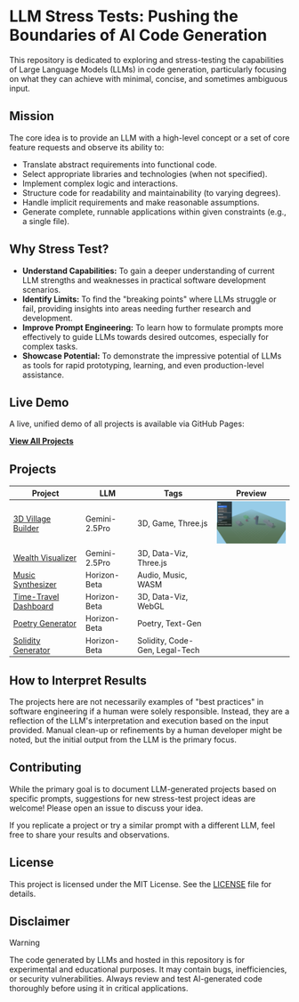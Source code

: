 # LLM Stress Tests: Pushing the Boundaries of AI Code Generation

This repository is dedicated to exploring and stress-testing the capabilities of Large Language Models (LLMs) in code generation, particularly focusing on what they can achieve with minimal, concise, and sometimes ambiguous input.

## Mission

The core idea is to provide an LLM with a high-level concept or a set of core feature requests and observe its ability to:

*   Translate abstract requirements into functional code.
*   Select appropriate libraries and technologies (when not specified).
*   Implement complex logic and interactions.
*   Structure code for readability and maintainability (to varying degrees).
*   Handle implicit requirements and make reasonable assumptions.
*   Generate complete, runnable applications within given constraints (e.g., a single file).

## Why Stress Test?

*   **Understand Capabilities:** To gain a deeper understanding of current LLM strengths and weaknesses in practical software development scenarios.
*   **Identify Limits:** To find the "breaking points" where LLMs struggle or fail, providing insights into areas needing further research and development.
*   **Improve Prompt Engineering:** To learn how to formulate prompts more effectively to guide LLMs towards desired outcomes, especially for complex tasks.
*   **Showcase Potential:** To demonstrate the impressive potential of LLMs as tools for rapid prototyping, learning, and even production-level assistance.

## Live Demo

A live, unified demo of all projects is available via GitHub Pages:

**[View All Projects](https://juliusbrussee.github.io/ai-projects/)**

## Projects

| Project | LLM | Tags | Preview |
| --- | --- | --- | --- |
| [3D Village Builder](./projects/01-village-builder/README.md) | Gemini-2.5Pro | 3D, Game, Three.js | <img src="./projects/01-village-builder/preview.png" width="200"/> |
| [Wealth Visualizer](./projects/02-wealth-visualizer/README.md) | Gemini-2.5Pro | 3D, Data-Viz, Three.js | |
| [Music Synthesizer](./projects/03-music-synthesizer/prompt.md) | Horizon-Beta | Audio, Music, WASM | |
| [Time-Travel Dashboard](./projects/04-time-travel-dashboard/prompt.md) | Horizon-Beta | 3D, Data-Viz, WebGL | |
| [Poetry Generator](./projects/05-poetry-generator/prompt.md) | Horizon-Beta | Poetry, Text-Gen | |
| [Solidity Generator](./projects/06-solidity-generator/prompt.md) | Horizon-Beta | Solidity, Code-Gen, Legal-Tech | |

## How to Interpret Results

The projects here are not necessarily examples of "best practices" in software engineering if a human were solely responsible. Instead, they are a reflection of the LLM's interpretation and execution based on the input provided. Manual clean-up or refinements by a human developer might be noted, but the initial output from the LLM is the primary focus.

## Contributing

While the primary goal is to document LLM-generated projects based on specific prompts, suggestions for new stress-test project ideas are welcome! Please open an issue to discuss your idea.

If you replicate a project or try a similar prompt with a different LLM, feel free to share your results and observations.

## License

This project is licensed under the MIT License. See the [LICENSE](./LICENSE) file for details.

## Disclaimer

> [!WARNING]
> The code generated by LLMs and hosted in this repository is for experimental and educational purposes. It may contain bugs, inefficiencies, or security vulnerabilities. Always review and test AI-generated code thoroughly before using it in critical applications.
